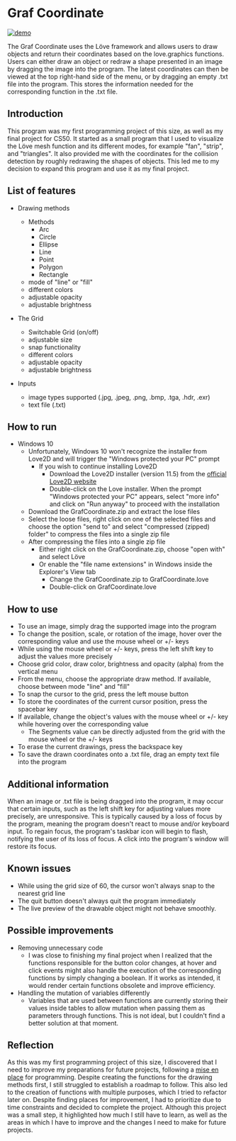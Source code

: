 
# Graf Coordinate

[![demo](https://github.com/T-kolberg/Graf-Coordinate/assets/151522655/268960a1-18c3-4641-b5a3-c2583b8ca9b0)](https://youtu.be/KnOZV9Y7kPA)


The Graf Coordinate uses the Löve framework and allows users to draw objects and return their coordinates based on the love.graphics functions. Users can either draw an object or redraw a shape presented in an image by dragging the image into the program. The latest coordinates can then be viewed at the top right-hand side of the menu, or by dragging an empty .txt file into the program. This stores the information needed for the corresponding function in the .txt file.


## Introduction

This program was my first programming project of this size, as well as my final project for CS50. It started as a small program that I used to visualize the Löve mesh function and its different modes, for example "fan", "strip", and "triangles". It also provided me with the coordinates for the collision detection by roughly redrawing the shapes of objects. This led me to my decision to expand this program and use it as my final project. 


## List of features

- Drawing methods 
    - Methods
        - Arc
        - Circle
        - Ellipse
        - Line
        - Point
        - Polygon
        - Rectangle
    - mode of "line" or "fill"
    - different colors
    - adjustable opacity
    - adjustable brightness

- The Grid
    - Switchable Grid (on/off)
    - adjustable size
    - snap functionality
    - different colors
    - adjustable opacity
    - adjustable brightness

- Inputs
    - image types supported (.jpg, .jpeg, .png, .bmp, .tga, .hdr, .exr)
    - text file (.txt)


## How to run

- Windows 10
    - Unfortunately, Windows 10 won't recognize the installer from Love2D and will trigger the "Windows protected your PC" prompt
        - If you wish to continue installing Love2D
            - Download the Love2D installer (version 11.5) from the [official Love2D website](https://www.love2d.org/)
            - Double-click on the Love installer. When the prompt "Windows protected your PC" appears, select "more info" and click on "Run anyway" to proceed with the installation
    - Download the GrafCoordinate.zip and extract the lose files
    - Select the loose files, right click on one of the selected files and choose the option "send to" and select "compressed (zipped) folder" to compress the files into a single zip file
    - After compressing the files into a single zip file
        - Either right click on the GrafCoordinate.zip, choose "open with" and select Löve
        - Or enable the "file name extensions" in Windows inside the Explorer's View tab 
            - Change the GrafCoordinate.zip to GrafCoordinate.love
            - Double-click on GrafCoordinate.love
        

## How to use

- To use an image, simply drag the supported image into the program
- To change the position, scale, or rotation of the image, hover over the corresponding value and use the mouse wheel or +/- keys
- While using the mouse wheel or +/- keys, press the left shift key to adjust the values more precisely 
- Choose grid color, draw color, brightness and opacity (alpha) from the vertical menu
- From the menu, choose the appropriate draw method. If available, choose between mode "line" and "fill"
- To snap the cursor to the grid, press the left mouse button
- To store the coordinates of the current cursor position, press the spacebar key
- If available, change the object's values with the mouse wheel or +/- key while hovering over the corresponding value
    - The Segments value can be directly adjusted from the grid with the mouse wheel or the +/- keys
- To erase the current drawings, press the backspace key
- To save the drawn coordinates onto a .txt file, drag an empty text file into the program


## Additional information
    
When an image or .txt file is being dragged into the program, it may occur that certain inputs, such as the left shift key for adjusting values more precisely, are unresponsive. This is typically caused by a loss of focus by the program, meaning the program doesn't react to mouse and/or keyboard input. To regain focus, the program's taskbar icon will begin to flash, notifying the user of its loss of focus. A click into the program's window will restore its focus.


## Known issues

- While using the grid size of 60, the cursor won't always snap to the nearest grid line
- The quit button doesn't always quit the program immediately
- The live preview of the drawable object might not behave smoothly.


## Possible improvements

- Removing unnecessary code
    - I was close to finishing my final project when I realized that the functions responsible for the button color changes, at hover and click events might also handle the execution of the corresponding functions by simply changing a boolean. If it works as intended, it would render certain functions obsolete and improve efficiency.
- Handling the mutation of variables differently
    - Variables that are used between functions are currently storing their values inside tables to allow mutation when passing them as parameters through functions. This is not ideal, but I couldn't find a better solution at that moment.


## Reflection

As this was my first programming project of this size, I discovered that I need to improve my preparations for future projects, following a [mise en place](https://en.wikipedia.org/wiki/Mise_en_place) for programming. Despite creating the functions for the drawing methods first, I still struggled to establish a roadmap to follow. This also led to the creation of functions with multiple purposes, which I tried to refactor later on. Despite finding places for improvement, I had to prioritize due to time constraints and decided to complete the project. Although this project was a small step, it highlighted how much I still have to learn, as well as the areas in which I have to improve and the changes I need to make for future projects.
